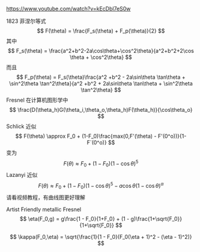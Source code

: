 https://www.youtube.com/watch?v=kEcDbl7eS0w

1823 菲涅尔等式
$$
F(\theta) = \frac{F_s(\theta) + F_p(\theta)}{2}
$$
其中
$$
F_s(\theta) = \frac{a^2+b^2-2a\cos\theta+\cos^2\theta}{a^2+b^2+2\cos \theta + \cos^2\theta}
$$
而且
$$
F_p(\theta) = F_s(\theta)\frac{a^2 +b^2 - 2a\sin\theta \tan\theta + \sin^2\theta \tan^2\theta}{a^2 +b^2 + 2a\sin\theta \tan\theta + \sin^2\theta \tan^2\theta}
$$
Fresnel 在计算机图形学中
$$
\frac{D(\theta_h)G(\theta_i,\theta_o,\theta_h)F(\theta_h)}{\cos\theta_o}
$$
Schlick 近似
$$
F(\theta) \approx F_0 + (1-F_0)\frac{max(0,F'(\theta) - F'(0^o))}{1-F`(0^o)}
$$
变为
$$
F(\theta) \approx F_0 + (1 - F_0)(1 - \cos\theta)^5
$$
Lazanyi 近似
$$
F(\theta) \approx F_0 + (1 - F_0)(1 - \cos\theta)^5 - a\cos\theta(1 - \cos\theta)^\alpha
$$
请看视频教程，有曲线图更好理解

Artist Friendly metallic Fresnel
$$
\eta(F_0,g) = g\frac{1 - F_0}{1+F_0} + (1 - g)\frac{1+\sqrt{F_0}}{1+\sqrt{F_0}}
$$

$$
\kappa(F_0,\eta) = \sqrt{\frac{1}{1 - F_0}(F_0(\eta + 1)^2 - (\eta - 1)^2)}
$$

